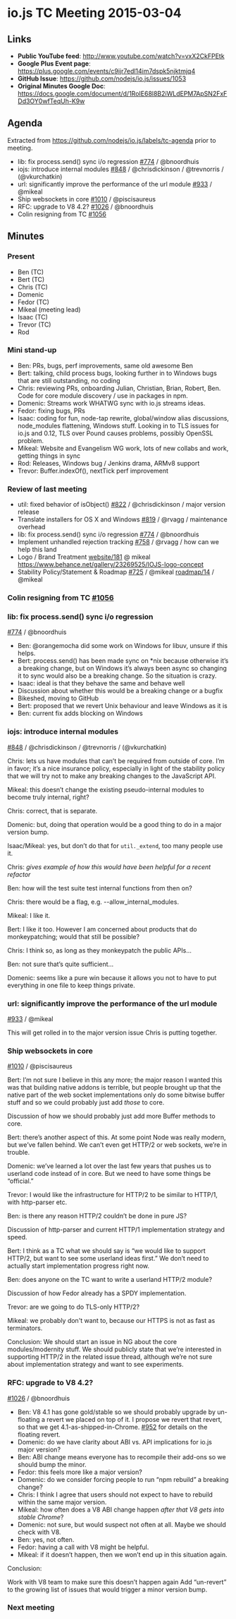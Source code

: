 # io.js TC Meeting 2015-03-04

## Links

* **Public YouTube feed**: <http://www.youtube.com/watch?v=vxX2CkFPEtk>
* **Google Plus Event page**: <https://plus.google.com/events/c9ijr7edl14im7dspk5njktmjq4>
* **GitHub Issue**: <https://github.com/nodejs/io.js/issues/1053>
* **Original Minutes Google Doc**: <https://docs.google.com/document/d/1RoIE68l8B2iWLdEPM7ApSN2FxFDd3OY0wfTeqUh-K9w>

## Agenda

Extracted from <https://github.com/nodejs/io.js/labels/tc-agenda> prior to meeting.

* lib: fix process.send() sync i/o regression [#774](https://github.com/nodejs/io.js/issues/774) / @bnoordhuis
* iojs: introduce internal modules [#848](https://github.com/nodejs/io.js/issues/848) / @chrisdickinson / @trevnorris / (@vkurchatkin)
* url: significantly improve the performance of the url module [#933](https://github.com/nodejs/io.js/issues/933) / @mikeal
* Ship websockets in core [#1010](https://github.com/nodejs/io.js/issues/1010) / @piscisaureus
* RFC: upgrade to V8 4.2? [#1026](https://github.com/nodejs/io.js/issues/1026) / @bnoordhuis
* Colin resigning from TC [#1056](https://github.com/nodejs/io.js/pull/1056)

## Minutes

### Present

* Ben (TC)
* Bert (TC)
* Chris (TC)
* Domenic
* Fedor (TC)
* Mikeal (meeting lead)
* Isaac (TC)
* Trevor (TC)
* Rod

### Mini stand-up

* Ben: PRs, bugs, perf improvements, same old awesome Ben
* Bert: talking, child process bugs, looking further in to Windows bugs that are still outstanding, no coding
* Chris: reviewing PRs, onboarding Julian, Christian, Brian, Robert, Ben. Code for core module discovery / use in packages in npm.
* Domenic: Streams work WHATWG sync with io.js streams ideas.
* Fedor: fixing bugs, PRs
* Isaac: coding for fun, node-tap rewrite, global/window alias discussions, node_modules flattening, Windows stuff. Looking in to TLS issues for io.js and 0.12, TLS over Pound causes problems, possibly OpenSSL problem.
* Mikeal: Website and Evangelism WG work, lots of new collabs and work, getting things in sync
* Rod: Releases, Windows bug / Jenkins drama, ARMv8 support
* Trevor: Buffer.indexOf(), nextTick perf improvement

### Review of last meeting

* util: fixed behavior of isObject() [#822](https://github.com/nodejs/io.js/issues/822) / @chrisdickinson / major version release
* Translate installers for OS X and Windows [#819](https://github.com/nodejs/io.js/issues/819) / @rvagg / maintenance overhead
* lib: fix process.send() sync i/o regression [#774](https://github.com/nodejs/io.js/issues/774) / @bnoordhuis
* Implement unhandled rejection tracking [#758](https://github.com/nodejs/io.js/issues/758) / @rvagg / how can we help this land
* Logo / Brand Treatment
  [website/181](https://github.com/nodejs/website/issues/181) @ mikeal
  <https://www.behance.net/gallery/23269525/IOJS-logo-concept>
* Stability Policy/Statement & Roadmap
  [#725](https://github.com/nodejs/io.js/issues/725) / @mikeal
  [roadmap/14](https://github.com/nodejs/roadmap/issues/14) / @mikeal

### Colin resigning from TC [#1056](https://github.com/nodejs/io.js/pull/1056)

### lib: fix process.send() sync i/o regression
[#774](https://github.com/nodejs/io.js/issues/774) / @bnoordhuis

* Ben: @orangemocha did some work on Windows for libuv, unsure if this helps.
* Bert: process.send() has been made sync on *nix because otherwise it’s a breaking change, but on Windows it’s always been async so changing it to sync would also be a breaking change. So the situation is crazy.
* Isaac: ideal is that they behave the same and behave well
* Discussion about whether this would be a breaking change or a bugfix
* Bikeshed, moving to GitHub
* Bert: proposed that we revert Unix behaviour and leave Windows as it is
* Ben: current fix adds blocking on Windows

### iojs: introduce internal modules
[#848](https://github.com/nodejs/io.js/issues/848) / @chrisdickinson / @trevnorris / (@vkurchatkin)

Chris: lets us have modules that can’t be required from outside of core. I’m in favor; it’s a nice insurance policy, especially in light of the stability policy that we will try not to make any breaking changes to the JavaScript API.

Mikeal: this doesn’t change the existing pseudo-internal modules to become truly internal, right?

Chris: correct, that is separate.

Domenic: but, doing that operation would be a good thing to do in a major version bump.

Isaac/Mikeal: yes, but don’t do that for `util._extend`, too many people use it.

Chris: *gives example of how this would have been helpful for a recent refactor*

Ben: how will the test suite test internal functions from then on?

Chris: there would be a flag, e.g. --allow_internal_modules.

Mikeal: I like it.

Bert: I like it too. However I am concerned about products that do monkeypatching; would that still be possible?

Chris: I think so, as long as they monkeypatch the public APIs…

Ben: not sure that’s quite sufficient…

Domenic: seems like a pure win because it allows you not to have to put everything in one file to keep things private.

### url: significantly improve the performance of the url module
[#933](https://github.com/nodejs/io.js/issues/933) / @mikeal

This will get rolled in to the major version issue Chris is putting together.

### Ship websockets in core
[#1010](https://github.com/nodejs/io.js/issues/1010) / @piscisaureus

Bert: I’m not sure I believe in this any more; the major reason I wanted this was that building native addons is terrible, but people brought up that the native part of the web socket implementations only do some bitwise buffer stuff and so we could probably just add *those* to core.

Discussion of how we should probably just add more Buffer methods to core.

Bert: there’s another aspect of this. At some point Node was really modern, but we’ve fallen behind. We can’t even get HTTP/2 or web sockets, we’re in trouble.

Domenic: we’ve learned a lot over the last few years that pushes us to userland code instead of in core. But we need to have some things be “official.”

Trevor: I would like the infrastructure for HTTP/2 to be similar to HTTP/1, with http-parser etc.

Ben: is there any reason HTTP/2 couldn’t be done in pure JS?

Discussion of http-parser and current HTTP/1 implementation strategy and speed.

Bert: I think as a TC what we should say is “we would like to support HTTP/2, but want to see some userland ideas first.” We don’t need to actually start implementation progress right now.

Ben: does anyone on the TC want to write a userland HTTP/2 module?

Discussion of how Fedor already has a SPDY implementation.

Trevor: are we going to do TLS-only HTTP/2?

Mikeal: we probably don't want to, because our HTTPS is not as fast as terminators.

Conclusion:
We should start an issue in NG about the core modules/modernity stuff.
We should publicly state that we’re interested in supporting HTTP/2 in the related issue thread, although we’re not sure about implementation strategy and want to see experiments.

### RFC: upgrade to V8 4.2?
[#1026](https://github.com/nodejs/io.js/issues/1026) / @bnoordhuis

* Ben: V8 4.1 has gone gold/stable so we should probably upgrade by un-floating a revert we placed on top of it. I propose we revert that revert, so that we get 4.1-as-shipped-in-Chrome. [#952](https://github.com/nodejs/io.js/pull/952) for details on the floating revert.
* Domenic: do we have clarity about ABI vs. API implications for io.js major version?
* Ben: ABI change means everyone has to recompile their add-ons so we should bump the minor.
* Fedor: this feels more like a major version?
* Domenic: do we consider forcing people to run “npm rebuild” a breaking change?
* Chris: I think I agree that users should not expect to have to rebuild within the same major version.
* Mikeal: how often does a V8 ABI change happen *after that V8 gets into stable Chrome*?
* Domenic: not sure, but would suspect not often at all. Maybe we should check with V8.
* Ben: yes, not often.
* Fedor: having a call with V8 might be helpful.
* Mikeal: if it doesn’t happen, then we won’t end up in this situation again.

Conclusion:

Work with V8 team to make sure this doesn’t happen again
Add “un-revert” to the growing list of issues that would trigger a minor version bump.

### Next meeting
